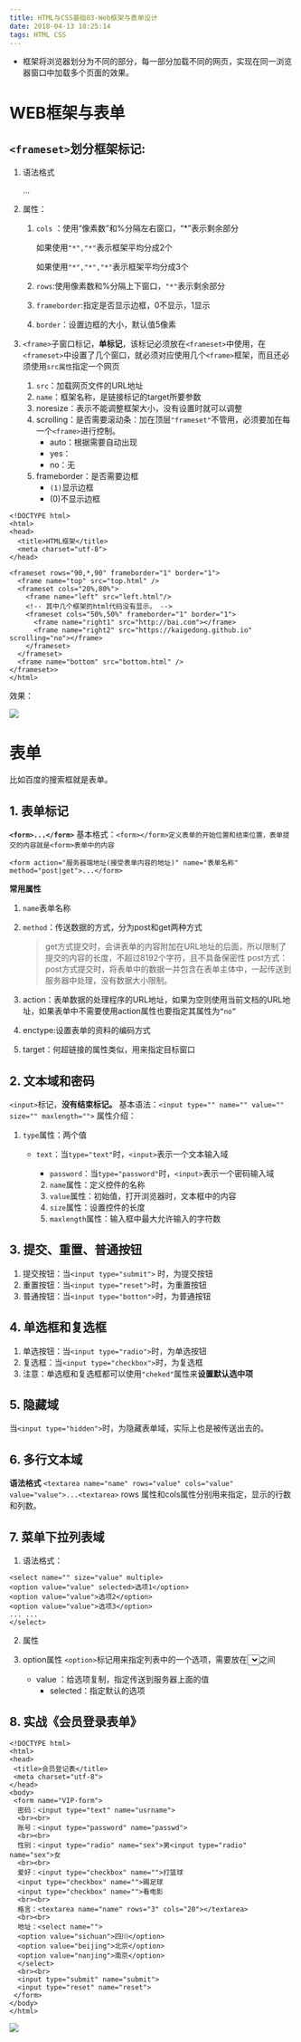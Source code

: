```yaml
---
title: HTML与CSS基础03-Web框架与表单设计
date: 2018-04-13 18:25:14
tags: HTML CSS
---
```


+ 框架将浏览器划分为不同的部分，每一部分加载不同的网页，实现在同一浏览器窗口中加载多个页面的效果。

<!-- more -->


# WEB框架与表单



## `<frameset>`划分框架标记:

1. 语法格式

   <frameset>...</frameset>

2. 属性：

   1. `cols` ：使用“像素数”和%分隔左右窗口，“*”表示剩余部分

      如果使用`"*","*"`表示框架平均分成2个

      如果使用`"*","*","*"`表示框架平均分成3个

   2. `rows`:使用像素数和%分隔上下窗口，`"*"`表示剩余部分
   3. `frameborder`:指定是否显示边框，0不显示，1显示 
   4. `border`：设置边框的大小，默认值5像素

3. `<frame>`子窗口标记，**单标记**，该标记必须放在`<frameset>`中使用，在`<frameset>`中设置了几个窗口，就必须对应使用几个`<frame>`框架，而且还必须使用`src属性`指定一个网页

      1. `src`：加载网页文件的URL地址
      2. `name`：框架名称，是链接标记的target所要参数
      3. noresize：表示不能调整框架大小，没有设置时就可以调整
      4. scrolling：是否需要滚动条：加在顶层`"frameset"`不管用，必须要加在每一个`<frame>`进行控制。
         + auto：根据需要自动出现
         + yes：
         + no：无
      5. frameborder：是否需要边框
         + `(1)`显示边框
         + (0)不显示边框

```
<!DOCTYPE html>
<html>
<head>
  <title>HTML框架</title>
  <meta charset="utf-8">
</head>

<frameset rows="90,*,90" frameborder="1" border="1">
  <frame name="top" src="top.html" />
  <frameset cols="20%,80%">
    <frame name="left" src="left.html"/>
    <!-- 其中几个框架的html代码没有显示。 -->
    <frameset cols="50%,50%" frameborder="1" border="1">
      <frame name="right1" src="http://bai.com"></frame>
      <frame name="right2" src="https://kaigedong.github.io" scrolling="no"></frame>
    </frameset>
  </frameset>
  <frame name="bottom" src="bottom.html" />
</frameset>>
</html>
```
效果：

![](/pic/2017-03/2017-03-03-1.jpg)


# 表单

比如百度的搜索框就是表单。

## 1. 表单标记
**`<form>...</form>`**
基本格式：`<form></form>定义表单的开始位置和结束位置，表单提交的内容就是<form>表单中的内容`
```
<form action="服务器端地址(接受表单内容的地址)" name="表单名称" method="post|get">...</form>
```

**常用属性**
1. `name`表单名称

2. `method`：传送数据的方式，分为post和get两种方式

   > get方式提交时，会讲表单的内容附加在URL地址的后面，所以限制了提交的内容的长度，不超过8192个字符，且不具备保密性
   > post方式：post方式提交时，将表单中的数据一并包含在表单主体中，一起传送到服务器中处理，没有数据大小限制。

3. action：表单数据的处理程序的URL地址，如果为空则使用当前文档的URL地址，如果表单中不需要使用action属性也要指定其属性为`“no”`

4. enctype:设置表单的资料的编码方式 

5. target：何超链接的属性类似，用来指定目标窗口



## 2. 文本域和密码

`<input>`标记，**没有结束标记。**
基本语法：`<input type="" name="" value="" size="" maxlength="">`
属性介绍：
1. `type`属性：两个值
   + `text`：当`type="text"`时，`<input>`表示一个文本输入域
      + `password`：当`type="password"`时，`<input>`表示一个密码输入域

      2. `name`属性：定义控件的名称
      3. `value`属性：初始值，打开浏览器时，文本框中的内容
      4. `size`属性：设置控件的长度
      5. `maxlength`属性：输入框中最大允许输入的字符数


## 3. 提交、重置、普通按钮

1. 提交按钮：当`<input type="submit">` 时，为提交按钮
2. 重置按钮：当`<input type="reset">`时，为重置按钮
3. 普通按钮：当`<input type="botton">`时，为普通按钮

## 4. 单选框和复选框

1. 单选按钮：当`<input type="radio">`时，为单选按钮
2. 复选框：当`<input type="checkbox">`时，为复选框
3. 注意：单选框和复选框都可以使用`"cheked"`属性来**设置默认选中项**

## 5. 隐藏域
当`<input type="hidden">`时，为隐藏表单域，实际上也是被传送出去的。

## 6. 多行文本域
**语法格式**
`<textarea name="name" rows="value" cols="value" value="value">...<textarea>`
rows 属性和cols属性分别用来指定，显示的行数和列数。

## 7. 菜单下拉列表域

1. 语法格式：
```
<select name="" size="value" multiple>
<option value="value" selected>选项1</option>
<option value="value">选项2</option>
<option value="value">选项3</option>
... ...
</select>
```
2. 属性



3. option属性
   `<option>`标记用来指定列表中的一个选项，需要放在<select></select>之间
      + value ：给选项复制，指定传送到服务器上面的值
         + selected：指定默认的选项

## 8. 实战《会员登录表单》

```
<!DOCTYPE html>
<html>
<head>
 <title>会员登记表</title>
 <meta charset="utf-8">
</head>
<body>
 <form name="VIP-form">
  密码：<input type="text" name="usrname">
  <br><br>
  账号：<input type="password" name="passwd">
  <br><br>
  性别：<input type="radio" name="sex">男<input type="radio" name="sex">女
  <br><br>
  爱好：<input type="checkbox" name="">打篮球
  <input type="checkbox" name="">踢足球
  <input type="checkbox" name="">看电影
  <br><br>
  格言：<textarea name="name" rows="3" cols="20"></textarea>
  <br><br>
  地址：<select name="">
  <option value="sichuan">四川</option>
  <option value="beijing">北京</option>
  <option value="nanjing">南京</option>
  </select>
  <br><br>
  <input type="submit" name="submit">
  <input type="reset" name="reset">
 </form>
</body>
</html>
```

![](/pic/2017-03/2017-03-03-2.jpg)

